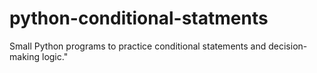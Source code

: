 # python-conditional-statments
Small Python programs to practice conditional statements and decision-making logic."
